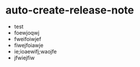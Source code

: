 # auto-create-release-note
- test
- foewjoqwj
- fweifoiwjef
- fiwejfoiawje
- ie;ioaewifj;waojfe
- jfwiejfiw
